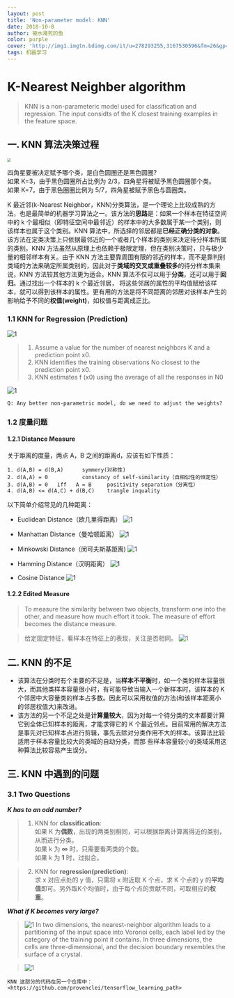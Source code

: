 ```yaml
---
layout: post
title: 'Non-parameter model: KNN'
date: 2018-10-8
author: 被水淹死的鱼
color: purple
cover: 'http://img1.imgtn.bdimg.com/it/u=278293255,3167530596&fm=26&gp=0.jpg'
tags: 机器学习
---
```


# K-Nearest Neighber algorithm 

>KNN is a non-parameteric model used for classification and regression. The input considts of the K closest training examples in the feature space.


## 一. KNN 算法决策过程

<img src="/assets/knn/knn_1.png" style="zoom:50%">

四角星要被决定赋予哪个类，是白色圆圈还是黑色圆圈?    
如果 K=3，由于黑色圆圈所占比例为 2/3，四角星将被赋予黑色圆圈那个类。    
如果 K=7，由于黑色圈圈比例为 5/7，四角星被赋予黑色与圆圈类。     

K 最近邻(k-Nearest Neighbor，KNN)分类算法，是一个理论上比较成熟的方法，也是最简单的机器学习算法之一。该方法的**思路**是：如果一个样本在特征空间中的 k 个最相似（即特征空间中最邻近）的样本中的大多数属于某一个类别，则该样本也属于这个类别。KNN 算法中，所选择的邻居都是**已经正确分类的对象**。该方法在定类决策上只依据最邻近的一个或者几个样本的类别来决定待分样本所属的类别。KNN 方法虽然从原理上也依赖于极限定理，但在类别决策时，只与极少量的相邻样本有关。由于 KNN 方法主要靠周围有限的邻近的样本，而不是靠判别类域的方法来确定所属类别的，因此对于**类域的交叉或重叠较多**的待分样本集来说，KNN 方法较其他方法更为适合。KNN 算法不仅可以用于**分类**，还可以用于**回归**。通过找出一个样本的 k 个最近邻居， 将这些邻居的属性的平均值赋给该样本，就可以得到该样本的属性。更有用的方法是将不同距离的邻居对该样本产生的影响给予不同的**权值(weight)**，如权值与距离成正比。

### 1.1 KNN for Regression (Prediction)     

![1](/assets/knn/knn_9.png)    

>1. Assume a value for the number of nearest neighbors K and a prediction point x0. 
>2. KNN identifies the training observations No closest to the prediction point x0. 
>3. KNN estimates f (x0) using the average of all the responses in N0     

![1](/assets/knn/knn_10.png)


```
Q: Any better non-parametric model, do we need to adjust the weights? 
```


### 1.2 度量问题

#### 1.2.1 Distance Measure

关于距离的度量，两点 A，B 之间的距离d，应该有如下性质：

```
1. d(A,B) = d(B,A)		symmery(对称性)
2. d(A,A) = 0		    constancy of self-similarity（自相似性的恒定性）
3. d(A,B) = 0   iff	  A = B		positivity separation（分离性）
4. d(A,B) <= d(A,C) + d(B,C)	trangle inquality
```

以下简单介绍常见的几种距离：

* Euclidean Distance（欧几里得距离）
![1](/assets/knn/knn_2.png)

* Manhattan Distance（曼哈顿距离）
![1](/assets/knn/knn_3.png)

* Minkowski Distance（闵可夫斯基距离)
![1](/assets/knn/knn_4.png)

* Hamming Distance（汉明距离）
![1](/assets/knn/knn_6.png)

* Cosine Distance
![1](/assets/knn/knn_5.png)


#### 1.2.2 Edited Measure

>To measure the similarity between two objects, transform one into the other, and measure how much effort it took. The measure of effort becomes the distance measure. 


>给定固定特征，看样本在特征上的表现，关注是否相同。
![1](/assets/knn/knn_11.png)


## 二. KNN 的不足
* 该算法在分类时有个主要的不足是，当**样本不平衡**时，如一个类的样本容量很大，而其他类样本容量很小时，有可能导致当输入一个新样本时，该样本的 K 个邻居中大容量类的样本占多数。因此可以采用权值的方法(和该样本距离小的邻居权值大)来改进。
* 该方法的另一个不足之处是**计算量较大**，因为对每一个待分类的文本都要计算它到全体已知样本的距离，才能求得它的 K 个最近邻点。目前常用的解决方法是事先对已知样本点进行剪辑，事先去除对分类作用不大的样本。该算法比较适用于样本容量比较大的类域的自动分类，而那 些样本容量较小的类域采用这种算法比较容易产生误分。 


## 三. KNN 中遇到的问题

### 3.1 Two Questions
***K has to an odd number?***

>1. KNN for **classification**:    
如果 K 为**偶数**，出现的两类别相同，可以根据距离计算离得近的类别，从而进行分类。    
如果 k 为 **∞** 时，只需要看两类的个数。    
如果 k 为 **1** 时，过拟合。


>2. KNN for **regression(prediction)**:    
求 x 对应点处的 y 值，只需将 x 附近取 K 个点，求 K 个点的 y 的**平均值**即可。另外取K个均值时，由于每个点的贡献不同，可取相应的**权重**。


***What if K becomes very large?***
>![1](/assets/knn/knn_7.png)
>In two dimensions, the nearest-neighbor algorithm leads to a partitioning of the input space into Voronoi cells, each label led by the category of the training point it contains. In three dimensions, the cells are three-dimensional, and the decision boundary resembles the surface of a crystal.     

>![1](/assets/knn/knn_8.png)

```
KNN 这部分的代码在另一个仓库中：
<https://github.com/provenclei/tensorflow_learning_path>
```

